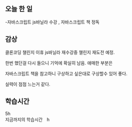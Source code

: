 ## 오늘 한 일

-자바스크립트 js바닐라 수강 , 자바스크립트 책 정독

## 감상

클론코딩 챌린지 이휴 js바닐라 재수강중 챌린지 재도전 예정.

한번 했던걸 다시 들으니 기억에 확실히 남음. 애매한 부분은 

자바스크립트 책을 참고하니 구상하고 싶은대로 구상할수 있어 좋다.

실력이 점점 느는거 같다.


## 학습시간

5h <br>
지금까지의 학습시간　h
